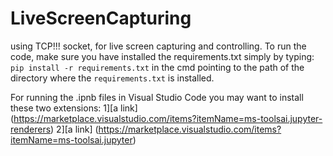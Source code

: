 # LiveScreenCapturing
using TCP!!! socket, for live screen capturing and controlling.
To run the code, make sure you have installed the requirements.txt simply by typing:
`pip install -r requirements.txt`
in the cmd pointing to the path of the directory where the `requirements.txt` is installed. 

For running the .ipnb files in Visual Studio Code you may want to install these two extensions:
1][a link] (https://marketplace.visualstudio.com/items?itemName=ms-toolsai.jupyter-renderers)
2][a link] (https://marketplace.visualstudio.com/items?itemName=ms-toolsai.jupyter)
